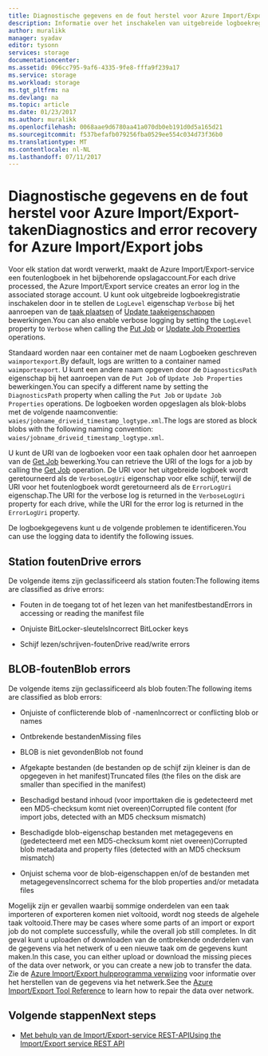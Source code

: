 ```yaml
---
title: Diagnostische gegevens en de fout herstel voor Azure Import/Export taken | Microsoft Docs
description: Informatie over het inschakelen van uitgebreide logboekregistratie voor Microsoft Azure Import/Export-service-taken.
author: muralikk
manager: syadav
editor: tysonn
services: storage
documentationcenter: 
ms.assetid: 096cc795-9af6-4335-9fe8-fffa9f239a17
ms.service: storage
ms.workload: storage
ms.tgt_pltfrm: na
ms.devlang: na
ms.topic: article
ms.date: 01/23/2017
ms.author: muralikk
ms.openlocfilehash: 0068aae9d6780aa41a070db0eb191d0d5a165d21
ms.sourcegitcommit: f537befafb079256fba0529ee554c034d73f36b0
ms.translationtype: MT
ms.contentlocale: nl-NL
ms.lasthandoff: 07/11/2017
---
```

# <a name="diagnostics-and-error-recovery-for-azure-importexport-jobs"></a><span data-ttu-id="2b569-103">Diagnostische gegevens en de fout herstel voor Azure Import/Export-taken</span><span class="sxs-lookup"><span data-stu-id="2b569-103">Diagnostics and error recovery for Azure Import/Export jobs</span></span>
<span data-ttu-id="2b569-104">Voor elk station dat wordt verwerkt, maakt de Azure Import/Export-service een foutenlogboek in het bijbehorende opslagaccount.</span><span class="sxs-lookup"><span data-stu-id="2b569-104">For each drive processed, the Azure Import/Export service creates an error log in the associated storage account.</span></span> <span data-ttu-id="2b569-105">U kunt ook uitgebreide logboekregistratie inschakelen door in te stellen de `LogLevel` eigenschap `Verbose` bij het aanroepen van de [taak plaatsen](/rest/api/storageimportexport/jobs#Jobs_CreateOrUpdate) of [Update taakeigenschappen](/rest/api/storageimportexport/jobs#Jobs_Update) bewerkingen.</span><span class="sxs-lookup"><span data-stu-id="2b569-105">You can also enable verbose logging by setting the `LogLevel` property to `Verbose` when calling the [Put Job](/rest/api/storageimportexport/jobs#Jobs_CreateOrUpdate) or [Update Job Properties](/rest/api/storageimportexport/jobs#Jobs_Update) operations.</span></span>

 <span data-ttu-id="2b569-106">Standaard worden naar een container met de naam Logboeken geschreven `waimportexport`.</span><span class="sxs-lookup"><span data-stu-id="2b569-106">By default, logs are written to a container named `waimportexport`.</span></span> <span data-ttu-id="2b569-107">U kunt een andere naam opgeven door de `DiagnosticsPath` eigenschap bij het aanroepen van de `Put Job` of `Update Job Properties` bewerkingen.</span><span class="sxs-lookup"><span data-stu-id="2b569-107">You can specify a different name by setting the `DiagnosticsPath` property when calling the `Put Job` or `Update Job Properties` operations.</span></span> <span data-ttu-id="2b569-108">De logboeken worden opgeslagen als blok-blobs met de volgende naamconventie: `waies/jobname_driveid_timestamp_logtype.xml`.</span><span class="sxs-lookup"><span data-stu-id="2b569-108">The logs are stored as block blobs with the following naming convention: `waies/jobname_driveid_timestamp_logtype.xml`.</span></span>

 <span data-ttu-id="2b569-109">U kunt de URI van de logboeken voor een taak ophalen door het aanroepen van de [Get Job](/rest/api/storageimportexport/jobs#Jobs_Get) bewerking.</span><span class="sxs-lookup"><span data-stu-id="2b569-109">You can retrieve the URI of the logs for a job by calling the [Get Job](/rest/api/storageimportexport/jobs#Jobs_Get) operation.</span></span> <span data-ttu-id="2b569-110">De URI voor het uitgebreide logboek wordt geretourneerd als de `VerboseLogUri` eigenschap voor elke schijf, terwijl de URI voor het foutenlogboek wordt geretourneerd als de `ErrorLogUri` eigenschap.</span><span class="sxs-lookup"><span data-stu-id="2b569-110">The URI for the verbose log is returned in the `VerboseLogUri` property for each drive, while the URI for the error log is returned in the `ErrorLogUri` property.</span></span>

<span data-ttu-id="2b569-111">De logboekgegevens kunt u de volgende problemen te identificeren.</span><span class="sxs-lookup"><span data-stu-id="2b569-111">You can use the logging data to identify the following issues.</span></span>

## <a name="drive-errors"></a><span data-ttu-id="2b569-112">Station fouten</span><span class="sxs-lookup"><span data-stu-id="2b569-112">Drive errors</span></span>

<span data-ttu-id="2b569-113">De volgende items zijn geclassificeerd als station fouten:</span><span class="sxs-lookup"><span data-stu-id="2b569-113">The following items are classified as drive errors:</span></span>

-   <span data-ttu-id="2b569-114">Fouten in de toegang tot of het lezen van het manifestbestand</span><span class="sxs-lookup"><span data-stu-id="2b569-114">Errors in accessing or reading the manifest file</span></span>

-   <span data-ttu-id="2b569-115">Onjuiste BitLocker-sleutels</span><span class="sxs-lookup"><span data-stu-id="2b569-115">Incorrect BitLocker keys</span></span>

-   <span data-ttu-id="2b569-116">Schijf lezen/schrijven-fouten</span><span class="sxs-lookup"><span data-stu-id="2b569-116">Drive read/write errors</span></span>

## <a name="blob-errors"></a><span data-ttu-id="2b569-117">BLOB-fouten</span><span class="sxs-lookup"><span data-stu-id="2b569-117">Blob errors</span></span>

<span data-ttu-id="2b569-118">De volgende items zijn geclassificeerd als blob fouten:</span><span class="sxs-lookup"><span data-stu-id="2b569-118">The following items are classified as blob errors:</span></span>

-   <span data-ttu-id="2b569-119">Onjuiste of conflicterende blob of -namen</span><span class="sxs-lookup"><span data-stu-id="2b569-119">Incorrect or conflicting blob or names</span></span>

-   <span data-ttu-id="2b569-120">Ontbrekende bestanden</span><span class="sxs-lookup"><span data-stu-id="2b569-120">Missing files</span></span>

-   <span data-ttu-id="2b569-121">BLOB is niet gevonden</span><span class="sxs-lookup"><span data-stu-id="2b569-121">Blob not found</span></span>

-   <span data-ttu-id="2b569-122">Afgekapte bestanden (de bestanden op de schijf zijn kleiner is dan de opgegeven in het manifest)</span><span class="sxs-lookup"><span data-stu-id="2b569-122">Truncated files (the files on the disk are smaller than specified in the manifest)</span></span>

-   <span data-ttu-id="2b569-123">Beschadigd bestand inhoud (voor importtaken die is gedetecteerd met een MD5-checksum komt niet overeen)</span><span class="sxs-lookup"><span data-stu-id="2b569-123">Corrupted file content (for import jobs, detected with an MD5 checksum mismatch)</span></span>

-   <span data-ttu-id="2b569-124">Beschadigde blob-eigenschap bestanden met metagegevens en (gedetecteerd met een MD5-checksum komt niet overeen)</span><span class="sxs-lookup"><span data-stu-id="2b569-124">Corrupted blob metadata and property files (detected with an MD5 checksum mismatch)</span></span>

-   <span data-ttu-id="2b569-125">Onjuist schema voor de blob-eigenschappen en/of de bestanden met metagegevens</span><span class="sxs-lookup"><span data-stu-id="2b569-125">Incorrect schema for the blob properties and/or metadata files</span></span>

<span data-ttu-id="2b569-126">Mogelijk zijn er gevallen waarbij sommige onderdelen van een taak importeren of exporteren komen niet voltooid, wordt nog steeds de algehele taak voltooid.</span><span class="sxs-lookup"><span data-stu-id="2b569-126">There may be cases where some parts of an import or export job do not complete successfully, while the overall job still completes.</span></span> <span data-ttu-id="2b569-127">In dit geval kunt u uploaden of downloaden van de ontbrekende onderdelen van de gegevens via het netwerk of u een nieuwe taak om de gegevens kunt maken.</span><span class="sxs-lookup"><span data-stu-id="2b569-127">In this case, you can either upload or download the missing pieces of the data over network, or you can create a new job to transfer the data.</span></span> <span data-ttu-id="2b569-128">Zie de [Azure Import/Export hulpprogramma verwijzing](storage-import-export-tool-how-to-v1.md) voor informatie over het herstellen van de gegevens via het netwerk.</span><span class="sxs-lookup"><span data-stu-id="2b569-128">See the [Azure Import/Export Tool Reference](storage-import-export-tool-how-to-v1.md) to learn how to repair the data over network.</span></span>

## <a name="next-steps"></a><span data-ttu-id="2b569-129">Volgende stappen</span><span class="sxs-lookup"><span data-stu-id="2b569-129">Next steps</span></span>

* [<span data-ttu-id="2b569-130">Met behulp van de Import/Export-service REST-API</span><span class="sxs-lookup"><span data-stu-id="2b569-130">Using the Import/Export service REST API</span></span>](storage-import-export-using-the-rest-api.md)
